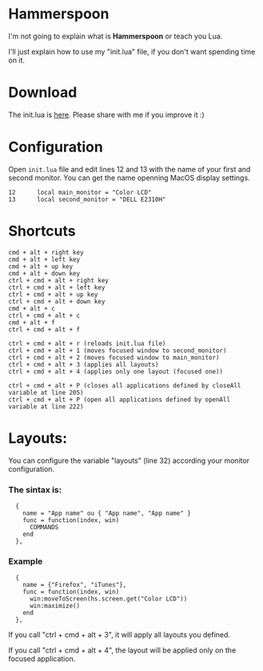 # Hammerspoon 

I'm not going to explain what is **Hammerspoon** or teach you Lua.

I'll just explain how to use my "init.lua" file, if you don't want spending time on it.

# Download

The init.lua is [here](https://github.com/rtoshiro/hammerspoon-init/blob/master/init.lua). Please share with me if you improve it :)

# Configuration

Open ```init.lua``` file and edit lines 12 and 13 with the name of your first and second monitor. You can get the name openning MacOS display settings.

```
12		local main_monitor = "Color LCD"
13		local second_monitor = "DELL E2310H"
```

# Shortcuts

	cmd + alt + right key
	cmd + alt + left key
	cmd + alt + up key
	cmd + alt + down key
	ctrl + cmd + alt + right key
	ctrl + cmd + alt + left key
	ctrl + cmd + alt + up key
	ctrl + cmd + alt + down key
	cmd + alt + c
	ctrl + cmd + alt + c
	cmd + alt + f
	ctrl + cmd + alt + f

	ctrl + cmd + alt + r (reloads init.lua file)
	ctrl + cmd + alt + 1 (moves focused window to second_monitor)
	ctrl + cmd + alt + 2 (moves focused window to main_monitor)
	ctrl + cmd + alt + 3 (applies all layouts)
	ctrl + cmd + alt + 4 (applies only one layout (focused one))

	ctrl + cmd + alt + P (closes all applications defined by closeAll variable at line 205)
	ctrl + cmd + alt + P (open all applications defined by openAll variable at line 222)

# Layouts:

You can configure the variable "layouts" (line 32) according your monitor configuration.

### The sintax is:

```
  {
    name = "App name" ou { "App name", "App name" }
    func = function(index, win)
      COMMANDS
    end
  },
```

### Example

```
  {
    name = {"Firefox", "iTunes"},
    func = function(index, win)
      win:moveToScreen(hs.screen.get("Color LCD"))
      win:maximize()
    end
  },
```

If you call "ctrl + cmd + alt + 3", it will apply all layouts you defined.

If you call "ctrl + cmd + alt + 4", the layout will be applied only on the focused application.

